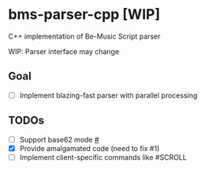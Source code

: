 # bms-parser-cpp [WIP]

C++ implementation of Be-Music Script parser 

WIP: Parser interface may change

## Goal
- [ ] Implement blazing-fast parser with parallel processing

## TODOs 
- [ ] Support base62 mode [#](https://twitter.com/Nekokan_Server/status/1762783932721098858)
- [x] Provide amalgamated code (need to fix #1)
- [ ] Implement client-specific commands like #SCROLL
